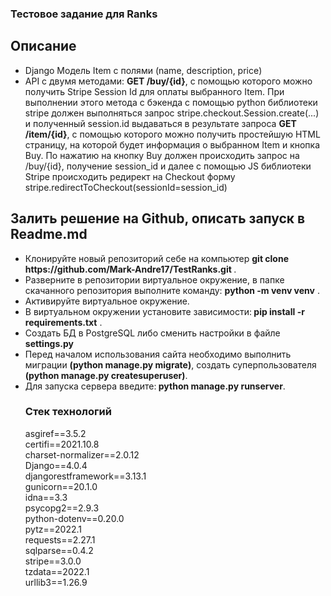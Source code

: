 ### Тестовое задание для Ranks ###
<h2> Описание </h2>
<ul>
  <li> Django Модель Item с полями (name, description, price) </li>
  <li> API с двумя методами:
<strong>GET /buy/{id}</strong>, c помощью которого можно получить Stripe Session Id для оплаты выбранного Item. При выполнении этого метода c бэкенда с помощью python библиотеки stripe должен выполняться запрос stripe.checkout.Session.create(...) и полученный session.id выдаваться в результате запроса
<strong>GET /item/{id}</strong>, c помощью которого можно получить простейшую HTML страницу, на которой будет информация о выбранном Item и кнопка Buy. По нажатию на кнопку Buy должен происходить запрос на /buy/{id}, получение session_id и далее  с помощью JS библиотеки Stripe происходить редирект на Checkout форму stripe.redirectToCheckout(sessionId=session_id) </li>
</ul>
  <h2> Залить решение на Github, описать запуск в Readme.md </h2>

<ul>
<li>Клонируйте новый репозиторий себе на компьютер <strong> git clone https://github.com/Mark-Andre17/TestRanks.git </strong>.</li>
<li>Разверните в репозитории виртуальное окружение, в папке скачанного репозитория выполните команду: <strong> python -m venv venv</strong> .</li>
<li>Активируйте виртуальное окружение.</li>
<li>В виртуальном окружении установите зависимости:<strong> pip install -r requirements.txt</strong> .</li>
<li>Создать БД в PostgreSQL либо сменить настройки в файле <strong>settings.py</strong></li>
<li>Перед началом использования сайта необходимо выполнить миграции <strong>(python manage.py migrate)</strong>, создать суперпользователя <strong>(python manage.py createsuperuser)</strong>.</li>
<li>Для запуска сервера введите:<strong> python manage.py runserver</strong>.</li>

<h3>Стек технологий</h3>
asgiref==3.5.2<br>
certifi==2021.10.8<br>
charset-normalizer==2.0.12<br>
Django==4.0.4<br>
djangorestframework==3.13.1<br>
gunicorn==20.1.0<br>
idna==3.3<br>
psycopg2==2.9.3<br>
python-dotenv==0.20.0<br>
pytz==2022.1<br>
requests==2.27.1<br>
sqlparse==0.4.2<br>
stripe==3.0.0<br>
tzdata==2022.1<br>
urllib3==1.26.9
